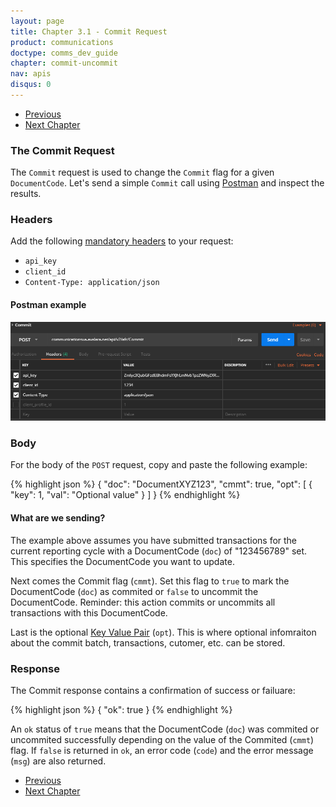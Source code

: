 ```yaml
---
layout: page
title: Chapter 3.1 - Commit Request
product: communications
doctype: comms_dev_guide
chapter: commit-uncommit
nav: apis
disqus: 0
---
```


<ul class="pager">
  <li class="previous"><a href="/communications/dev-guide/commit-uncommit/"><i class="glyphicon glyphicon-chevron-left"></i>Previous</a></li>
  <li class="next"><a href="/communications/dev-guide/customizing-transactions/">Next Chapter<i class="glyphicon glyphicon-chevron-right"></i></a></li>
</ul>

<h3>The Commit Request</h3>
The <code>Commit</code> request is used to change the <code>Commit</code> flag for a given <code>DocumentCode</code>.  Let's send a simple <code>Commit</code> call using <a class="dev-guide-link" href="https://www.getpostman.com">Postman</a> and inspect the results.

<h3>Headers</h3>
Add the following <a class="dev-guide-link" href="/communications/dev-guide/getting-started/authentication/">mandatory headers</a> to your request:
<ul class="dev-guide-list">
  <li><code>api_key</code></li>
  <li><code>client_id</code></li>
  <li><code>Content-Type: application/json</code></li>
</ul>

<h4>Postman example</h4>
<img src="/public/images/comms/dev-guide/comms_dev_guide_3.png"/>

<h3>Body</h3>
For the body of the <code>POST</code> request, copy and paste the following example:

{% highlight json %}
{
  "doc": "DocumentXYZ123",
  "cmmt": true,
  "opt": [
    {
      "key": 1,
      "val": "Optional value"
    }
  ]
}
{% endhighlight %}

<h4>What are we sending?</h4>
The example above assumes you have submitted transactions for the current reporting cycle with a DocumentCode (<code>doc</code>) of "123456789" set.  This specifies the DocumentCode you want to update.

Next comes the Commit flag (<code>cmmt</code>). Set this flag to <code>true</code> to mark the DocumentCode (<code>doc</code>) as commited or <code>false</code> to uncommit the DocumentCode.  Reminder: this action commits or uncommits all transactions with this DocumentCode.

Last is the optional <a class="dev-guide-link" href="/communications/dev-guide/reference/key-value-pair/">Key Value Pair</a> (<code>opt</code>).  This is where optional infomraiton about the commit batch, transactions, cutomer, etc. can be stored.

<h3>Response</h3>
The Commit response contains a confirmation of success or failuare:

{% highlight json %}
{
  "ok": true
}
{% endhighlight %}

An <code>ok</code> status of <code>true</code> means that the DocumentCode (<code>doc</code>) was commited or uncommited successfully depending on the value of the Commited (<code>cmmt</code>) flag.  If <code>false</code> is returned in <code>ok</code>, an error code (<code>code</code>) and the error message (<code>msg</code>) are also returned.


<ul class="pager">
  <li class="previous"><a href="/communications/dev-guide/commit-uncommit/"><i class="glyphicon glyphicon-chevron-left"></i>Previous</a></li>
  <li class="next"><a href="/communications/dev-guide/customizing-transactions/">Next Chapter<i class="glyphicon glyphicon-chevron-right"></i></a></li>
</ul>